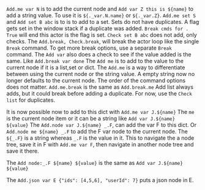 `Add.me var N` is to add the current node and `Add var Z this is ${name}` to add a string value.
To use it is `${._var.N.name}` or `${._var.Z}`.
`Add.me set S` and `Add set B abc` is to is to add to a set. Sets do not have duplicates.
A flag gets set in the window stack if a duplicate was added.
`Break cmds for . True` will end this actor is the flag is set.
`Check set B abc` does not add, only checks.
The `Add.break, Check.break`, will break the actor loop like the single `Break` command.
To get more break options, use a separate `Break` command.
The `Add var` also does a check to see if the value added is the same. Like `Add.break var done`
The `Add me` is to add to the value to the current node if it is a list,set or dict.
The `Add.me` is a way to differentiate between using the current node or the string value.
A empty string now no longer defaults to the current node.
The order of the command options does not matter. `Add.me.break` is the same as `Add.break.me`
Add list always adds, but it could break before adding a duplicate.
For now, use the `Check list` for duplicates.

It is now possible now to add to this dict with `Add.me var J.${name}`
The `me` is the current node item or it can be a string like `Add var J.${name} ${value}`
The `Add.node var J.${name} _.F`, can add the var F to this dict.
Or `Add.node me ${name} _.F` to add the F var node to the current node. 
The `${_.F}` is a string whereas `_.F` is the value in it. This to navigate the a node tree,
save it in F with `Add.me var F`, then navigate in another node tree and save it there.

The `Add node:_.F ${name} ${value}` is the same as `Add var J.${name} ${value}`

The `Add.json var E {"ids": [4,5,6], "userId": 7}` puts a json node in E.


